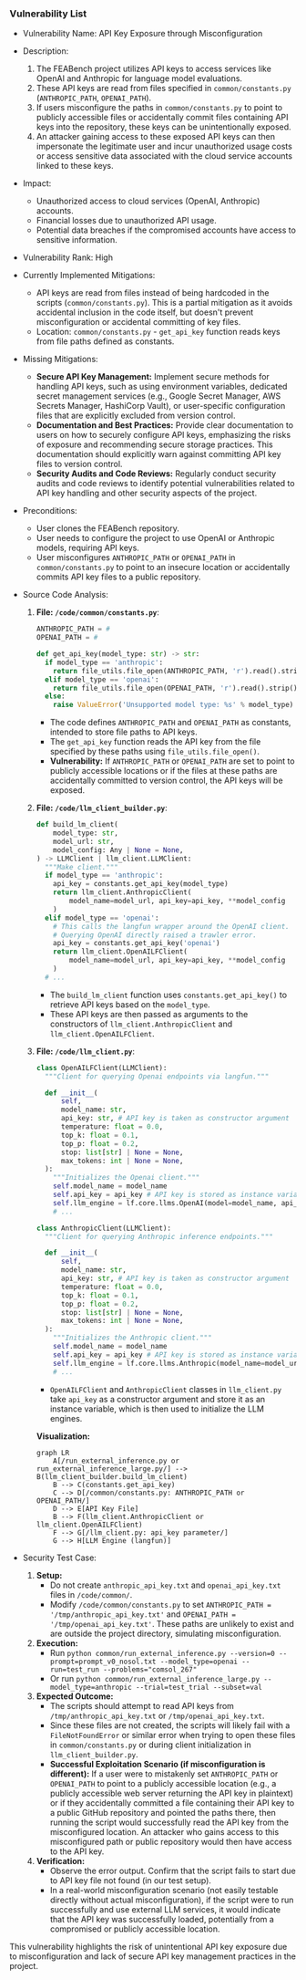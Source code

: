 ### Vulnerability List

- Vulnerability Name: API Key Exposure through Misconfiguration
- Description:
    1. The FEABench project utilizes API keys to access services like OpenAI and Anthropic for language model evaluations.
    2. These API keys are read from files specified in `common/constants.py` (`ANTHROPIC_PATH`, `OPENAI_PATH`).
    3. If users misconfigure the paths in `common/constants.py` to point to publicly accessible files or accidentally commit files containing API keys into the repository, these keys can be unintentionally exposed.
    4. An attacker gaining access to these exposed API keys can then impersonate the legitimate user and incur unauthorized usage costs or access sensitive data associated with the cloud service accounts linked to these keys.
- Impact:
    - Unauthorized access to cloud services (OpenAI, Anthropic) accounts.
    - Financial losses due to unauthorized API usage.
    - Potential data breaches if the compromised accounts have access to sensitive information.
- Vulnerability Rank: High
- Currently Implemented Mitigations:
    - API keys are read from files instead of being hardcoded in the scripts (`common/constants.py`). This is a partial mitigation as it avoids accidental inclusion in the code itself, but doesn't prevent misconfiguration or accidental committing of key files.
    - Location: `common/constants.py` - `get_api_key` function reads keys from file paths defined as constants.
- Missing Mitigations:
    - **Secure API Key Management:** Implement secure methods for handling API keys, such as using environment variables, dedicated secret management services (e.g., Google Secret Manager, AWS Secrets Manager, HashiCorp Vault), or user-specific configuration files that are explicitly excluded from version control.
    - **Documentation and Best Practices:** Provide clear documentation to users on how to securely configure API keys, emphasizing the risks of exposure and recommending secure storage practices. This documentation should explicitly warn against committing API key files to version control.
    - **Security Audits and Code Reviews:** Regularly conduct security audits and code reviews to identify potential vulnerabilities related to API key handling and other security aspects of the project.
- Preconditions:
    - User clones the FEABench repository.
    - User needs to configure the project to use OpenAI or Anthropic models, requiring API keys.
    - User misconfigures `ANTHROPIC_PATH` or `OPENAI_PATH` in `common/constants.py` to point to an insecure location or accidentally commits API key files to a public repository.
- Source Code Analysis:
    1. **File: `/code/common/constants.py`**:
        ```python
        ANTHROPIC_PATH = #
        OPENAI_PATH = #

        def get_api_key(model_type: str) -> str:
          if model_type == 'anthropic':
            return file_utils.file_open(ANTHROPIC_PATH, 'r').read().strip()
          elif model_type == 'openai':
            return file_utils.file_open(OPENAI_PATH, 'r').read().strip()
          else:
            raise ValueError('Unsupported model type: %s' % model_type)
        ```
        - The code defines `ANTHROPIC_PATH` and `OPENAI_PATH` as constants, intended to store file paths to API keys.
        - The `get_api_key` function reads the API key from the file specified by these paths using `file_utils.file_open()`.
        - **Vulnerability:** If `ANTHROPIC_PATH` or `OPENAI_PATH` are set to point to publicly accessible locations or if the files at these paths are accidentally committed to version control, the API keys will be exposed.

    2. **File: `/code/llm_client_builder.py`**:
        ```python
        def build_lm_client(
            model_type: str,
            model_url: str,
            model_config: Any | None = None,
        ) -> LLMClient | llm_client.LLMClient:
          """Make client."""
          if model_type == 'anthropic':
            api_key = constants.get_api_key(model_type)
            return llm_client.AnthropicClient(
                model_name=model_url, api_key=api_key, **model_config
            )
          elif model_type == 'openai':
            # This calls the langfun wrapper around the OpenAI client.
            # Querying OpenAI directly raised a trawler error.
            api_key = constants.get_api_key('openai')
            return llm_client.OpenAILFClient(
                model_name=model_url, api_key=api_key, **model_config
            )
          # ...
        ```
        - The `build_lm_client` function uses `constants.get_api_key()` to retrieve API keys based on the `model_type`.
        - These API keys are then passed as arguments to the constructors of `llm_client.AnthropicClient` and `llm_client.OpenAILFClient`.

    3. **File: `/code/llm_client.py`**:
        ```python
        class OpenAILFClient(LLMClient):
          """Client for querying Openai endpoints via langfun."""

          def __init__(
              self,
              model_name: str,
              api_key: str, # API key is taken as constructor argument
              temperature: float = 0.0,
              top_k: float = 0.1,
              top_p: float = 0.2,
              stop: list[str] | None = None,
              max_tokens: int | None = None,
          ):
            """Initializes the Openai client."""
            self.model_name = model_name
            self.api_key = api_key # API key is stored as instance variable
            self.llm_engine = lf.core.llms.OpenAI(model=model_name, api_key=api_key)
            # ...

        class AnthropicClient(LLMClient):
          """Client for querying Anthropic inference endpoints."""

          def __init__(
              self,
              model_name: str,
              api_key: str, # API key is taken as constructor argument
              temperature: float = 0.0,
              top_k: float = 0.1,
              top_p: float = 0.2,
              stop: list[str] | None = None,
              max_tokens: int | None = None,
          ):
            """Initializes the Anthropic client."""
            self.model_name = model_name
            self.api_key = api_key # API key is stored as instance variable
            self.llm_engine = lf.core.llms.Anthropic(model_name=model_url, api_key=api_key)
            # ...
        ```
        - `OpenAILFClient` and `AnthropicClient` classes in `llm_client.py` take `api_key` as a constructor argument and store it as an instance variable, which is then used to initialize the LLM engines.

        **Visualization:**

        ```mermaid
        graph LR
            A[/run_external_inference.py or run_external_inference_large.py/] --> B(llm_client_builder.build_lm_client)
            B --> C(constants.get_api_key)
            C --> D[/common/constants.py: ANTHROPIC_PATH or OPENAI_PATH/]
            D --> E[API Key File]
            B --> F(llm_client.AnthropicClient or llm_client.OpenAILFClient)
            F --> G[/llm_client.py: api_key parameter/]
            G --> H[LLM Engine (langfun)]
        ```

- Security Test Case:
    1. **Setup:**
        - Do not create `anthropic_api_key.txt` and `openai_api_key.txt` files in `/code/common/`.
        - Modify `/code/common/constants.py` to set `ANTHROPIC_PATH = '/tmp/anthropic_api_key.txt'` and `OPENAI_PATH = '/tmp/openai_api_key.txt'`. These paths are unlikely to exist and are outside the project directory, simulating misconfiguration.
    2. **Execution:**
        - Run `python common/run_external_inference.py --version=0 --prompt=prompt_v0_nosol.txt --model_type=openai --run=test_run --problems="comsol_267"`
        - Or run `python common/run_external_inference_large.py --model_type=anthropic --trial=test_trial --subset=val`
    3. **Expected Outcome:**
        - The scripts should attempt to read API keys from `/tmp/anthropic_api_key.txt` or `/tmp/openai_api_key.txt`.
        - Since these files are not created, the scripts will likely fail with a `FileNotFoundError` or similar error when trying to open these files in `common/constants.py` or during client initialization in `llm_client_builder.py`.
        - **Successful Exploitation Scenario (if misconfiguration is different):** If a user were to mistakenly set `ANTHROPIC_PATH` or `OPENAI_PATH` to point to a publicly accessible location (e.g., a publicly accessible web server returning the API key in plaintext) or if they accidentally committed a file containing their API key to a public GitHub repository and pointed the paths there, then running the script would successfully read the API key from the misconfigured location. An attacker who gains access to this misconfigured path or public repository would then have access to the API key.
    4. **Verification:**
        - Observe the error output. Confirm that the script fails to start due to API key file not found (in our test setup).
        - In a real-world misconfiguration scenario (not easily testable directly without actual misconfiguration), if the script were to run successfully and use external LLM services, it would indicate that the API key was successfully loaded, potentially from a compromised or publicly accessible location.

This vulnerability highlights the risk of unintentional API key exposure due to misconfiguration and lack of secure API key management practices in the project.